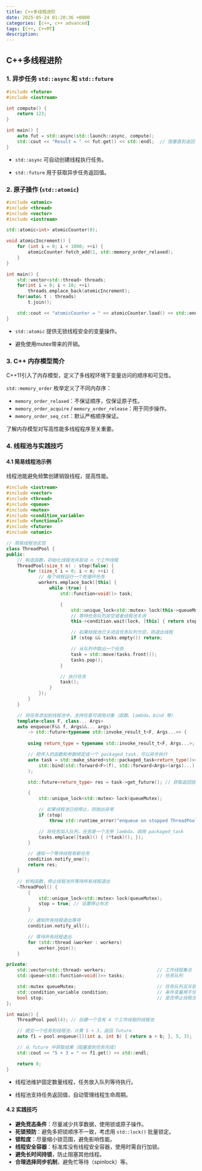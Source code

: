 ```yaml
---
title: C++多线程进阶
date: 2025-05-24 01:20:36 +0800
categories: [c++, c++ advanced]
tags: [C++, C++MT]
description: 
---
```

## C++多线程进阶

### 1. 异步任务 `std::async` 和 `std::future`

```cpp
#include <future>
#include <iostream>

int compute() {
    return 123;
}

int main() {
    auto fut = std::async(std::launch::async, compute);
    std::cout << "Result = " << fut.get() << std::endl;  // 阻塞直到返回
}
```

- `std::async` 可自动创建线程执行任务。

- `std::future` 用于获取异步任务返回值。

### 2. 原子操作 (`std::atomic`)

```cpp
#include <atomic>
#include <thread>
#include <vector>
#include <iostream>

std::atomic<int> atomicCounter(0);

void atomicIncrement() {
    for (int i = 0; i < 1000; ++i) {
        atomicCounter.fetch_add(1, std::memory_order_relaxed);
    }
}

int main() {
    std::vector<std::thread> threads;
    for(int i = 0; i < 10; ++i)
        threads.emplace_back(atomicIncrement);
    for(auto& t : threads)
        t.join();

    std::cout << "atomicCounter = " << atomicCounter.load() << std::endl;  // 10000
}
```

- `std::atomic` 提供无锁线程安全的变量操作。

- 避免使用mutex带来的开销。

### 3. C++ 内存模型简介

C++11引入了内存模型，定义了多线程环境下变量访问的顺序和可见性。

`std::memory_order` 枚举定义了不同内存序：

- `memory_order_relaxed`：不保证顺序，仅保证原子性。
- `memory_order_acquire` / `memory_order_release`：用于同步操作。
- `memory_order_seq_cst`：默认严格顺序保证。

了解内存模型对写高性能多线程程序至关重要。

### 4. 线程池与实践技巧

#### 4.1 简易线程池示例

线程池能避免频繁创建销毁线程，提高性能。

```cpp
#include <iostream>
#include <vector>
#include <thread>
#include <queue>
#include <mutex>
#include <condition_variable>
#include <functional>
#include <future>
#include <atomic>

// 简易线程池实现
class ThreadPool {
public:
    // 构造函数，初始化线程池并启动 n 个工作线程
    ThreadPool(size_t n) : stop(false) {
        for (size_t i = 0; i < n; ++i) {
            // 每个线程运行一个死循环任务
            workers.emplace_back([this] {
                while (true) {
                    std::function<void()> task;

                    {
                        std::unique_lock<std::mutex> lock(this->queueMutex);
                        // 等待任务队列非空或者线程池关闭
                        this->condition.wait(lock, [this] { return stop || !tasks.empty(); });

                        // 如果线程池已关闭且任务队列为空，则退出线程
                        if (stop && tasks.empty()) return;

                        // 从队列中取出一个任务
                        task = std::move(tasks.front());
                        tasks.pop();
                    }

                    // 执行任务
                    task();
                }
            });
        }
    }

    // 将任务添加到线程池中，支持任意可调用对象（函数、lambda、bind 等）
    template<class F, class... Args>
    auto enqueue(F&& f, Args&&... args)
        -> std::future<typename std::invoke_result_t<F, Args...>> {
        
        using return_type = typename std::invoke_result_t<F, Args...>;

        // 把传入的函数和参数绑定成一个 packaged_task，可以异步执行
        auto task = std::make_shared<std::packaged_task<return_type()>>(
            std::bind(std::forward<F>(f), std::forward<Args>(args)...)
        );

        std::future<return_type> res = task->get_future(); // 获取返回结果的 future

        {
            std::unique_lock<std::mutex> lock(queueMutex);

            // 如果线程池已经停止，则抛出异常
            if (stop)
                throw std::runtime_error("enqueue on stopped ThreadPool");

            // 将任务加入队列，任务是一个无参 lambda，调用 packaged_task
            tasks.emplace([task]() { (*task)(); });
        }

        // 通知一个等待线程有新任务
        condition.notify_one();
        return res;
    }

    // 析构函数，停止线程池并等待所有线程退出
    ~ThreadPool() {
        {
            std::unique_lock<std::mutex> lock(queueMutex);
            stop = true; // 设置停止标志
        }

        // 通知所有线程退出等待
        condition.notify_all();

        // 等待所有线程退出
        for (std::thread &worker : workers)
            worker.join();
    }

private:
    std::vector<std::thread> workers;                   // 工作线程集合
    std::queue<std::function<void()>> tasks;            // 任务队列

    std::mutex queueMutex;                              // 任务队列互斥锁
    std::condition_variable condition;                  // 条件变量用于任务唤醒
    bool stop;                                          // 是否停止线程池标志
};

int main() {
    ThreadPool pool(4); // 创建一个含有 4 个工作线程的线程池

    // 提交一个任务到线程池，计算 5 + 3，返回 future
    auto f1 = pool.enqueue([](int a, int b) { return a + b; }, 5, 3);

    // 从 future 中获取结果（阻塞直到任务完成）
    std::cout << "5 + 3 = " << f1.get() << std::endl;

    return 0;
}
```

- 线程池维护固定数量线程，任务放入队列等待执行。

- 线程池支持任务返回值，自动管理线程生命周期。

#### 4.2 实践技巧

- **避免竞态条件**：尽量减少共享数据，使用锁或原子操作。
- **死锁预防**：避免多把锁顺序不一致，考虑用 `std::lock()` 批量锁定。
- **锁粒度**：尽量缩小锁范围，避免影响性能。
- **线程安全容器**：标准库没有线程安全容器，使用时需自行加锁。
- **避免长时间持锁**，防止阻塞其他线程。
- **合理选择同步机制**，避免忙等待（spinlock）等。

